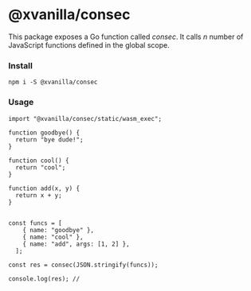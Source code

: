 # @xvanilla/consec

This package exposes a Go function called *consec*. It calls *n* number of JavaScript functions defined in the global scope.

### Install
```
npm i -S @xvanilla/consec
```

### Usage

```
import "@xvanilla/consec/static/wasm_exec";

function goodbye() {
  return "bye dude!";
}

function cool() {
  return "cool";
}

function add(x, y) {
  return x + y;
}


const funcs = [
    { name: "goodbye" },
    { name: "cool" },
    { name: "add", args: [1, 2] },
  ];
  
const res = consec(JSON.stringify(funcs));

console.log(res); // 
```
